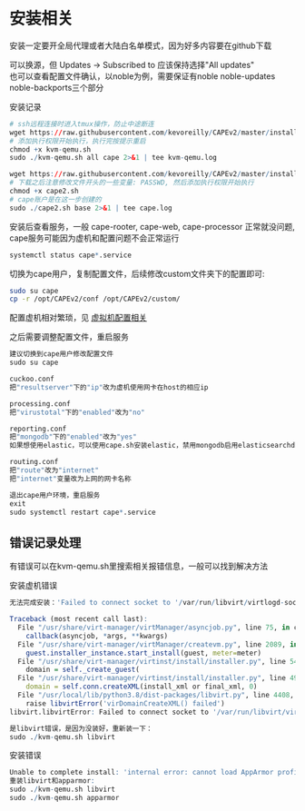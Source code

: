 # 安装相关

安装一定要开全局代理或者大陆白名单模式，因为好多内容要在github下载  

可以换源，但 Updates -> Subscribed to 应该保持选择"All updates"  
也可以查看配置文件确认，以noble为例，需要保证有noble noble-updates noble-backports三个部分

安装记录
```r
# ssh远程连接时进入tmux操作，防止中途断连
wget https://raw.githubusercontent.com/kevoreilly/CAPEv2/master/installer/kvm-qemu.sh
# 添加执行权限开始执行，执行完按提示重启
chmod +x kvm-qemu.sh
sudo ./kvm-qemu.sh all cape 2>&1 | tee kvm-qemu.log

wget https://raw.githubusercontent.com/kevoreilly/CAPEv2/master/installer/cape2.sh
# 下载之后注意修改文件开头的一些变量: PASSWD, 然后添加执行权限开始执行
chmod +x cape2.sh
# cape账户是在这一步创建的
sudo ./cape2.sh base 2>&1 | tee cape.log
```

安装后查看服务，一般 cape-rooter, cape-web, cape-processor 正常就没问题, cape服务可能因为虚机和配置问题不会正常运行  
```r
systemctl status cape*.service
```

切换为cape用户，复制配置文件，后续修改custom文件夹下的配置即可: 
```bash
sudo su cape
cp -r /opt/CAPEv2/conf /opt/CAPEv2/custom/
```

配置虚机相对繁琐，见 [虚拟机配置相关](./虚拟机配置相关.md)  

之后需要调整配置文件，重启服务  
```r
建议切换到cape用户修改配置文件
sudo su cape

cuckoo.conf
把"resultserver"下的"ip"改为虚机使用网卡在host的相应ip

processing.conf
把"virustotal"下的"enabled"改为"no"

reporting.conf
把"mongodb"下的"enabled"改为"yes"
如果想使用elastic，可以使用cape.sh安装elastic，禁用mongodb启用elasticsearchdb

routing.conf
把"route"改为"internet"
把"internet"变量改为上网的网卡名称

退出cape用户环境，重启服务
exit
sudo systemctl restart cape*.service
```


## 错误记录处理
有错误可以在kvm-qemu.sh里搜索相关报错信息，一般可以找到解决方法  

安装虚机错误  
```r
无法完成安装：'Failed to connect socket to '/var/run/libvirt/virtlogd-sock': 拒绝连接'

Traceback (most recent call last):
  File "/usr/share/virt-manager/virtManager/asyncjob.py", line 75, in cb_wrapper
    callback(asyncjob, *args, **kwargs)
  File "/usr/share/virt-manager/virtManager/createvm.py", line 2089, in _do_async_install
    guest.installer_instance.start_install(guest, meter=meter)
  File "/usr/share/virt-manager/virtinst/install/installer.py", line 542, in start_install
    domain = self._create_guest(
  File "/usr/share/virt-manager/virtinst/install/installer.py", line 491, in _create_guest
    domain = self.conn.createXML(install_xml or final_xml, 0)
  File "/usr/local/lib/python3.8/dist-packages/libvirt.py", line 4408, in createXML
    raise libvirtError('virDomainCreateXML() failed')
libvirt.libvirtError: Failed to connect socket to '/var/run/libvirt/virtlogd-sock': 拒绝连接

是libvirt错误，是因为没装好，重新装一下：  
sudo ./kvm-qemu.sh libvirt
```

安装错误  
```r
Unable to complete install: 'internal error: cannot load AppArmor profile 'libvirt-...
重装libvirt和apparmor:
sudo ./kvm-qemu.sh libvirt
sudo ./kvm-qemu.sh apparmor
```
